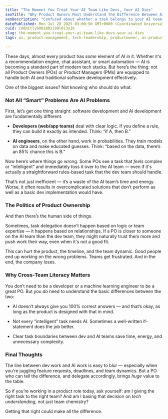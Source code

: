 ```yaml
---
title: "The Moment You Treat Your AI Team Like Devs, Your AI Dies"
seoTitle: "Why Product Owners Must Understand the Difference Between AI and Softw"
seoDescription: "Confused about whether a task belongs to your AI team or dev team? Learn why product owners must understand the difference to avoid costly missteps."
datePublished: Mon Jul 28 2025 03:00:50 GMT+0000 (Coordinated Universal Time)
cuid: cmdmitlyb001802i99l0i3y16
slug: the-moment-you-treat-your-ai-team-like-devs-your-ai-dies
tags: ai, product-management, tech-leadership, productowner, ai-product-manager, ai-projects

---
```


These days, almost every product has *some* element of AI in it. Whether it's a recommendation engine, chat assistant, or smart automation — AI is becoming a standard part of modern tech stacks. But here’s the thing: not all Product Owners (POs) or Product Managers (PMs) are equipped to handle both AI and traditional software development effectively.

One of the biggest issues? Not knowing who should do what.

### Not All “Smart” Problems Are AI Problems

First, let’s get one thing straight: software development and AI development are fundamentally different.

* **Developers (web/app teams)** deal with clear logic. If you define a rule, they can build it exactly as intended. Think: “if A, then B.”
    
* **AI engineers**, on the other hand, work in probabilities. They train models on data and make educated guesses. Think: “based on the data, there’s an 85% chance this is B.”
    

Now here’s where things go wrong. Some POs see a task that *feels* complex or “intelligent” and immediately toss it over to the AI team — even if it's actually a straightforward rules-based task that the dev team should handle.

That’s not just inefficient — it’s a waste of the AI team’s time and energy. Worse, it often results in overcomplicated solutions that don’t perform as well as a basic dev implementation would have.

### The Politics of Product Ownership

And then there’s the human side of things.

Sometimes, task delegation doesn’t happen based on logic or team expertise — it happens based on relationships. If a PO is closer to someone on the AI team than the dev team, they might naturally trust them more and push work their way, even when it's not a good fit.

This can hurt the product, the timeline, and the team dynamic. Good people end up working on the wrong problems. Teams get frustrated. And in the end, the company loses.

### Why Cross-Team Literacy Matters

You don’t need to be a developer or a machine learning engineer to be a great PO. But you *do* need to understand the basic differences between the two:

* AI doesn’t always give you 100% correct answers — and that’s okay, as long as the product is designed with that in mind.
    
* Not every “intelligent” task needs AI. Sometimes a well-written if-statement does the job better.
    
* Clear task boundaries between dev and AI teams save time, energy, and unnecessary complexity.
    

### Final Thoughts

The line between dev work and AI work is easy to blur — especially when you're juggling feature requests, deadlines, and team dynamics. But a PO who can tell the difference, and delegate accordingly, brings *huge* value to the table.

So if you’re working in a product role today, ask yourself: am I giving the right task to the right team? And am I basing that decision on *tech understanding*, not just team chemistry?

Getting that right could make all the difference.